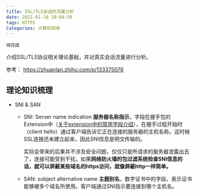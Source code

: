 ```yaml
---
title: SSL/TLS会话的流量分析
date: 2021-01-18 18:04:59
tags: HTTPS
Categories: 计算机网络
---
```


`待完成`

介绍SSL/TLS协议相关理论基础，并对真实会话流量进行分析。<!--more-->

参考：
https://zhuanlan.zhihu.com/p/133375078

## 理论知识梳理

- SNI & SAN

  - SNI: Server name indication **服务器名称指示**，字段在握手包的Extension中（[关于extension中的常用字段介绍](https://halfrost.com/https-extensions/)），在握手过程开始时（client hello）通过客户端告诉它正在连接的服务器的主机名称。这时候SSL连接还未建立起来，因此SNI信息是明文传输的。

    实际会带来的后果并不涉及安全问题，仅仅只是所请求的服务器泄露出去了，连接可能受到干扰。如果**网络防火墙的包过滤系统检查SNI信息的话，就可以屏蔽某些域名的https访问，就像屏蔽http一样简单。**

  - SAN: subject alternative name **主题别名**，数字证书中的字段，表示证书能够被多个域名所使用。客户端通过SNI指示要连接到哪个主机名。

